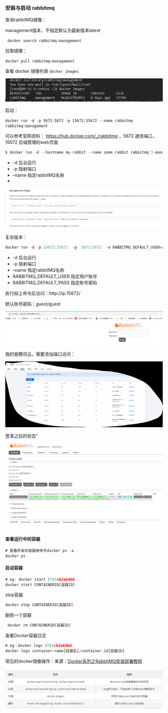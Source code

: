 ### 安装与启动 rabbitmq  

查询rabbitMQ镜像：

management版本，不指定默认为最新版本latest

` docker search rabbitmq:management`

 拉取镜像：

`docker pull rabbitmq:management`

查看 docker 镜像列表 `docker images`

![image-20220529161740128](media/images/image-20220529161740128.png)

启动：

`docker run -d -p 5672:5672 -p 15672:15672 --name rabbitmq rabbitmq:management`

可以参考官网资料： https://hub.docker.com/_/rabbitmq ，5672 通信端口，15672 后端管理的web页面

```java
$ docker run -d --hostname my-rabbit --name some-rabbit rabbitmq:3-management
```

- -d 后台运行
- -p 隐射端口
- –name 指定rabbitMQ名称
- 

![image-20220529162024054](media/images/image-20220529162024054.png)



复杂版本：

```java
docker run -d -p 15672:15672  -p  5672:5672  -e RABBITMQ_DEFAULT_USER=admin -e RABBITMQ_DEFAULT_PASS=admin --name rabbitmq --hostname=rabbitmqhostone rabbitmq:management
```

- -d 后台运行
- -p 隐射端口
- –name 指定rabbitMQ名称
- RABBITMQ_DEFAULT_USER 指定用户账号
- RABBITMQ_DEFAULT_PASS 指定账号密码

执行如上命令后访问：http://ip:15672/

默认账号密码：guest/guest

![image-20220529210117504](media/images/image-20220529210117504.png)

我的是腾讯云，需要添加端口访问：

![image-20220529210152186](media/images/image-20220529210152186.png)

登录之后的状态“

![image-20220529210246008](media/images/image-20220529210246008.png)

#### 查看运行中的容器

```javascript
# 查看所有的容器用命令docker ps -a
docker ps
```

#### 启动容器

```javascript
# eg: docker start 9781cb2e64bd
docker start CONTAINERID[容器ID]
```

stop容器

```javascript
docker stop CONTAINERID[容器ID]
```

删除一个容器

```javascript
 docker rm CONTAINERID[容器ID]
```

查看Docker容器日志

```javascript
# eg：docker logs 9781cb2e64bd
docker logs container‐name[容器名]/container‐id[容器ID]
```

常见的docker镜像操作：来源：[Docker系列之RabbitMQ安装部署教程](https://cloud.tencent.com/developer/article/1612598) 

![image-20220529210427678](media/images/image-20220529210427678.png)
